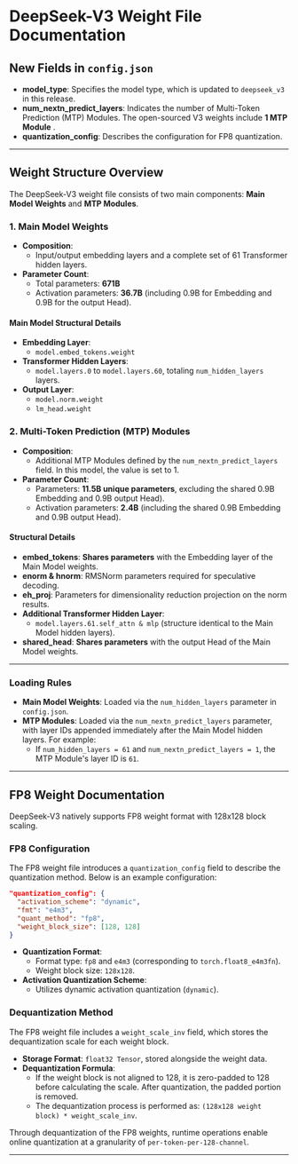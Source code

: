 # DeepSeek-V3 Weight File Documentation

## New Fields in `config.json`

- **model_type**: Specifies the model type, which is updated to `deepseek_v3` in this release.
- **num_nextn_predict_layers**: Indicates the number of Multi-Token Prediction (MTP) Modules. The open-sourced V3 weights include **1 MTP Module** .
- **quantization_config**: Describes the configuration for FP8 quantization.

---

## Weight Structure Overview

The DeepSeek-V3 weight file consists of two main components: **Main Model Weights** and **MTP Modules**.

### 1. Main Model Weights

- **Composition**:
  - Input/output embedding layers and a complete set of 61 Transformer hidden layers.
- **Parameter Count**:
  - Total parameters: **671B**
  - Activation parameters: **36.7B** (including 0.9B for Embedding and 0.9B for the output Head).

#### Main Model Structural Details

- **Embedding Layer**:
  - `model.embed_tokens.weight`
- **Transformer Hidden Layers**:
  - `model.layers.0` to `model.layers.60`, totaling `num_hidden_layers` layers.
- **Output Layer**:
  - `model.norm.weight`
  - `lm_head.weight`

### 2. Multi-Token Prediction (MTP) Modules

- **Composition**:
  - Additional MTP Modules defined by the `num_nextn_predict_layers` field. In this model, the value is set to 1.
- **Parameter Count**:
  - Parameters: **11.5B unique parameters**, excluding the shared 0.9B Embedding and 0.9B output Head).
  - Activation parameters: **2.4B** (including the shared 0.9B Embedding and 0.9B output Head).

#### Structural Details

- **embed_tokens**: **Shares parameters** with the Embedding layer of the Main Model weights.
- **enorm & hnorm**: RMSNorm parameters required for speculative decoding.
- **eh_proj**: Parameters for dimensionality reduction projection on the norm results.
- **Additional Transformer Hidden Layer**:
  - `model.layers.61.self_attn & mlp` (structure identical to the Main Model hidden layers).
- **shared_head**: **Shares parameters** with the output Head of the Main Model weights.

---

### Loading Rules

- **Main Model Weights**: Loaded via the `num_hidden_layers` parameter in `config.json`.
- **MTP Modules**: Loaded via the `num_nextn_predict_layers` parameter, with layer IDs appended immediately after the Main Model hidden layers. For example:
  - If `num_hidden_layers = 61` and `num_nextn_predict_layers = 1`, the MTP Module's layer ID is `61`.

---

## FP8 Weight Documentation

DeepSeek-V3 natively supports FP8 weight format with 128x128 block scaling.

### FP8 Configuration

The FP8 weight file introduces a `quantization_config` field to describe the quantization method. Below is an example configuration:

```json
"quantization_config": {
  "activation_scheme": "dynamic",
  "fmt": "e4m3",
  "quant_method": "fp8",
  "weight_block_size": [128, 128]
}
```

- **Quantization Format**:
  - Format type: `fp8` and `e4m3` (corresponding to `torch.float8_e4m3fn`).
  - Weight block size: `128x128`.
- **Activation Quantization Scheme**:
  - Utilizes dynamic activation quantization (`dynamic`).

### Dequantization Method

The FP8 weight file includes a `weight_scale_inv` field, which stores the dequantization scale for each weight block.

- **Storage Format**: `float32 Tensor`, stored alongside the weight data.
- **Dequantization Formula**:
  - If the weight block is not aligned to 128, it is zero-padded to 128 before calculating the scale. After quantization, the padded portion is removed.
  - The dequantization process is performed as: `(128x128 weight block) * weight_scale_inv`.

Through dequantization of the FP8 weights, runtime operations enable online quantization at a granularity of `per-token-per-128-channel`.

---
